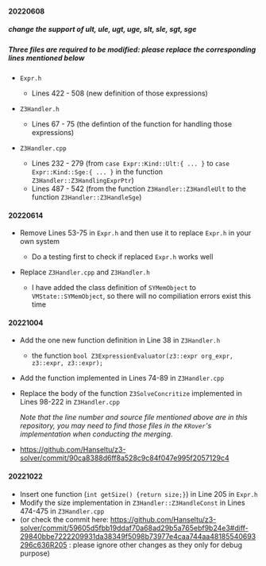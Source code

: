 #### 20220608


##### change the support of ult, ule, ugt, uge, slt, sle, sgt, sge

##### Three files are required to be modified: please replace the corresponding lines mentioned below

* `Expr.h`
    * Lines 422 - 508 (new definition of those expressions)

* `Z3Handler.h`
    * Lines 67 - 75 (the defintion of the function for handling those expressions)

* `Z3Handler.cpp`
    * Lines 232 - 279 (from `case Expr::Kind::Ult:{ ... }` to `case Expr::Kind::Sge:{ ... }` in the function `Z3Handler::Z3HandlingExprPtr`)
    * Lines 487 - 542 (from the function `Z3Handler::Z3HandleUlt` to the function `Z3Handler::Z3HandleSge`)


#### 20220614

* Remove Lines 53-75 in `Expr.h` and then use it to replace `Expr.h` in your own system

    * Do a testing first to check if replaced `Expr.h` works well


* Replace `Z3Handler.cpp` and `Z3Handler.h`

    * I have added the class definition of `SYMemObject` to `VMState::SYMemObject`, so there will no compiliation errors exist this time


#### 20221004

* Add the one new function definition in Line 38 in `Z3Handler.h`
   * the function `bool Z3ExpressionEvaluator(z3::expr org_expr, z3::expr, z3::expr);`

* Add the function implemented in Lines 74-89 in `Z3Handler.cpp`

* Replace the body of the function `Z3SolveConcritize` implemented in Lines 98-222 in `Z3Handler.cpp`

   *Note that the line number and source file mentioned above are in this repository, you may need to find those files in the `KRover`'s implementation when conducting the merging.*
* https://github.com/Hanseltu/z3-solver/commit/90ca8388d6ff8a528c9c84f047e995f2057129c4


#### 20221022

* Insert one function (`int getSize() {return size;}`) in Line 205 in `Expr.h`
* Modify the size implementation in `Z3Handler::Z3HandleConst` in Lines 474-475 in `Z3Handler.cpp`
* (or check the commit here: https://github.com/Hanseltu/z3-solver/commit/59605d5fbb19ddaf70a68ad29b5a765ebf9b24e3#diff-29840bbe7222209931da38349f5098b73977e4caa744aa48185540693296c636R205 : please ignore other changes as they only for debug purpose)


